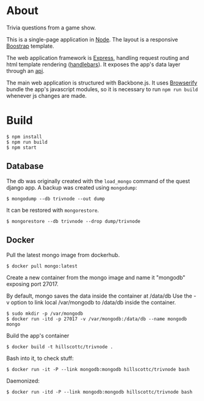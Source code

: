 # About

Trivia questions from a game show. 

This is a single-page application in [Node](https://nodejs.org/). 
The layout is a responsive [Boostrap](http://getbootstrap.com/) template.

The web application framework is [Express](http://expressjs.com/), handling request routing 
and html template rendering ([handlebars](http://handlebarsjs.com/)). It exposes the app's data layer 
through an [api](routes/api.js).

The main web application is structured with Backbone.js. 
It uses [Browserify](http://browserify.org/) bundle the app's javascript modules, 
so it is necessary to run `npm run build` whenever js changes are made. 


# Build

    $ npm install
    $ npm run build
    $ npm start


## Database
The db was originally created with the `load_mongo` command of the quest django app.
A backup was created using `mongodump`:

    $ mongodump --db trivnode --out dump    
 
It can be restored with `mongorestore`.

    $ mongorestore --db trivnode --drop dump/trivnode
    

## Docker

Pull the latest mongo image from dockerhub.

    $ docker pull mongo:latest

Create a new container from the mongo image and name it "mongodb" exposing port 27017. 




By default, mongo saves the data inside the container at /data/db
Use the -v option to link local /var/mongodb to /data/db inside the container. 

    $ sudo mkdir -p /var/mongodb
    $ docker run -itd -p 27017 -v /var/mongodb:/data/db --name mongodb mongo


Build the app's container

    $ docker build -t hillscottc/trivnode .

Bash into it, to check stuff:

    $ docker run -it -P --link mongodb:mongodb hillscottc/trivnode bash

Daemonized:

    $ docker run -itd -P --link mongodb:mongodb hillscottc/trivnode bash

